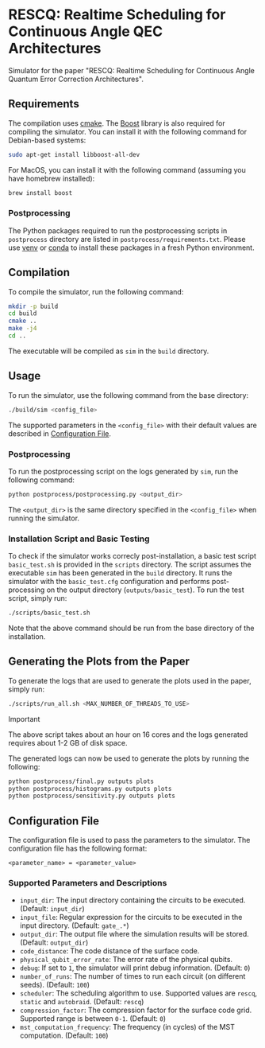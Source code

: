 # RESCQ: Realtime Scheduling for Continuous Angle QEC Architectures

Simulator for the paper "RESCQ: Realtime Scheduling for Continuous Angle Quantum Error Correction Architectures".

## Requirements
The compilation uses [cmake](https://cmake.org). The [Boost](https://www.boost.org) library is also required for compiling the simulator. You can install it with the following command for Debian-based systems:
```bash
sudo apt-get install libboost-all-dev
```
For MacOS, you can install it with the following command (assuming you have homebrew installed):
```bash
brew install boost
```

### Postprocessing
The Python packages required to run the postprocessing scripts in `postprocess` directory are listed in `postprocess/requirements.txt`. Please use [venv](https://docs.python.org/3/library/venv.html) or [conda](https://docs.conda.io/en/latest/) to install these packages in a fresh Python environment.

## Compilation
To compile the simulator, run the following command:
```bash
mkdir -p build
cd build
cmake ..
make -j4
cd ..
```
The executable will be compiled as `sim` in the `build` directory.

## Usage
To run the simulator, use the following command from the base directory:
```bash
./build/sim <config_file>
```
The supported parameters in the `<config_file>` with their default values are described in [Configuration File](#configuration-file).

### Postprocessing
To run the postprocessing script on the logs generated by `sim`, run the following command:
```bash
python postprocess/postprocessing.py <output_dir>
```
The `<output_dir>` is the same directory specified in the `<config_file>` when running the simulator.

### Installation Script and Basic Testing
To check if the simulator works correcly post-installation, a basic test script `basic_test.sh` is provided in the `scripts` directory. The script assumes the executable `sim` has been generated in the `build` directory. It runs the simulator with the `basic_test.cfg` configuration and performs post-processing on the output directory (`outputs/basic_test`). To run the test script, simply run:
```bash
./scripts/basic_test.sh
```
Note that the above command should be run from the base directory of the installation.

## Generating the Plots from the Paper
To generate the logs that are used to generate the plots used in the paper, simply run:
```bash
./scripts/run_all.sh <MAX_NUMBER_OF_THREADS_TO_USE>
```
> [!IMPORTANT]
> The above script takes about an hour on 16 cores and the logs generated requires about 1-2 GB of disk space.

The generated logs can now be used to generate the plots by running the following:
```bash
python postprocess/final.py outputs plots
python postprocess/histograms.py outputs plots
python postprocess/sensitivity.py outputs plots
```

## Configuration File
The configuration file is used to pass the parameters to the simulator. The configuration file has the following format:
```
<parameter_name> = <parameter_value>
```

### Supported Parameters and Descriptions
- `input_dir`: The input directory containing the circuits to be executed. (Default: `input_dir`)
- `input_file`: Regular expression for the circuits to be executed in the input directory. (Default: `gate_.*`)
- `output_dir`: The output file where the simulation results will be stored. (Default: `output_dir`)
- `code_distance`: The code distance of the surface code.
- `physical_qubit_error_rate`: The error rate of the physical qubits.
- `debug`: If set to `1`, the simulator will print debug information. (Default: `0`)
- `number_of_runs`: The number of times to run each circuit (on different seeds). (Default: `100`)
- `scheduler`: The scheduling algorithm to use. Supported values are `rescq`, `static` and `autobraid`. (Default: `rescq`)
- `compression_factor`: The compression factor for the surface code grid. Supported range is between `0-1`. (Default: `0`)
- `mst_computation_frequency`: The frequency (in cycles) of the MST computation. (Default: `100`)
